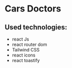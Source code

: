 # Cars Doctors

## Used technologies:

- react Js
- react router dom
- Tailwind CSS
- react icons
- react toastify
